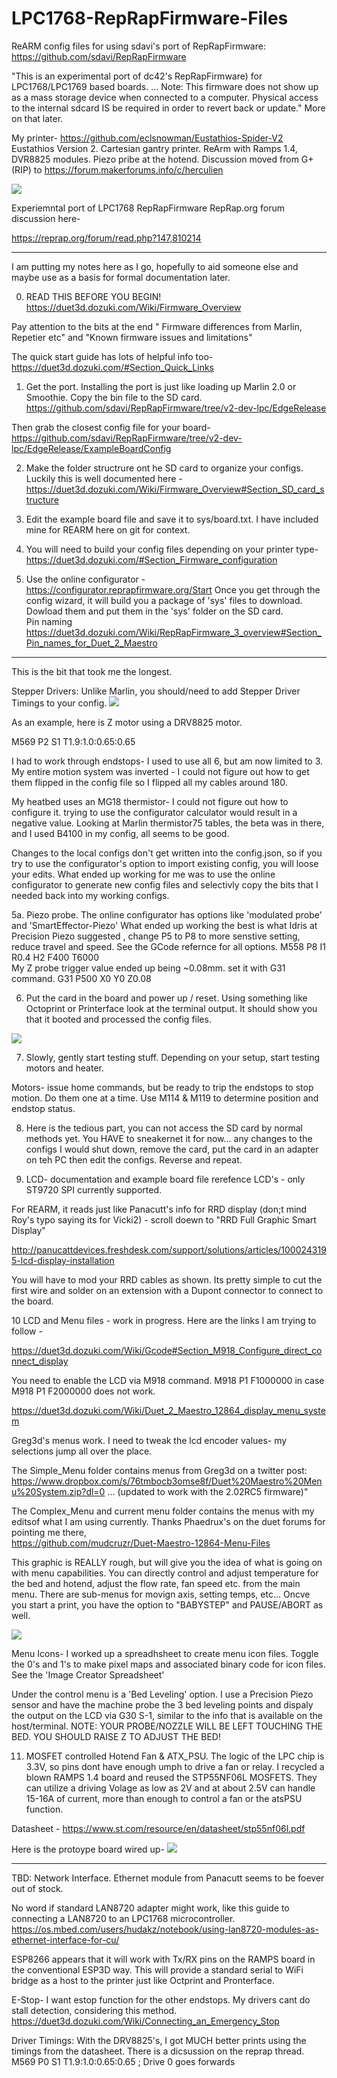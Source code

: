 # LPC1768-RepRapFirmware-Files
ReARM config files for using sdavi's port of RepRapFirmware: https://github.com/sdavi/RepRapFirmware

"This is an experimental port of dc42's RepRapFirmware) for LPC1768/LPC1769 based boards.
...
Note: This firmware does not show up as a mass storage device when connected to a computer. Physical access to the internal sdcard IS be required in order to revert back or update." More on that later. 

My printer- https://github.com/eclsnowman/Eustathios-Spider-V2
Eustathios Version 2. Cartesian gantry printer. 
ReArm with Ramps 1.4, DVR8825 modules.
Piezo pribe at the hotend. 
Discussion moved from G+ (RIP) to https://forum.makerforums.info/c/herculien

![](images/EV2.png)

Experiemntal port of LPC1768 RepRapFirmware RepRap.org forum discussion here-

https://reprap.org/forum/read.php?147,810214

--------------------------------------------------------

I am putting my notes here as I go, hopefully to aid someone else and maybe use as a basis for formal documentation later. 

0. READ THIS BEFORE YOU BEGIN! 
  https://duet3d.dozuki.com/Wiki/Firmware_Overview
  
  Pay attention to the bits at the end " Firmware differences from Marlin, Repetier etc" and "Known firmware issues and limitations"
  
  The quick start guide has lots of helpful info too- https://duet3d.dozuki.com/#Section_Quick_Links

1. Get the port. 
  Installing the port is just like loading up Marlin 2.0 or Smoothie. Copy the bin file to the SD card. 
  https://github.com/sdavi/RepRapFirmware/tree/v2-dev-lpc/EdgeRelease
  
  Then grab the closest config file for your board-
  https://github.com/sdavi/RepRapFirmware/tree/v2-dev-lpc/EdgeRelease/ExampleBoardConfig
  
2. Make the folder structrure ont he SD card to organize your configs. Luckily this is well documented here -
  https://duet3d.dozuki.com/Wiki/Firmware_Overview#Section_SD_card_structure
  
3. Edit the example board file and save it to sys/board.txt. I have included mine for REARM here on git for context. 

4. You will need to build your config files depending on your printer type- https://duet3d.dozuki.com/#Section_Firmware_configuration 

5. Use the online configurator - https://configurator.reprapfirmware.org/Start
  Once you get through the config wizard, it will build you a package of 'sys' files to download. Dowload them and put them in the 'sys' folder on the SD card.  
   Pin naming https://duet3d.dozuki.com/Wiki/RepRapFirmware_3_overview#Section_Pin_names_for_Duet_2_Maestro

--------------------------------------------------------
This is the bit that took me the longest. 

Stepper Drivers: Unlike Marlin, you should/need to add Stepper Driver Timings to your config.
![](images/Timings.png)

As an example, here is Z motor using a DRV8825 motor. 

M569 P2 S1  T1.9:1.0:0.65:0.65 

I had to work through endstops- I used to use all 6, but am now limited to 3. 
My entire motion system was inverted - I could not figure out how to get them flipped in the config file so I flipped all my cables around 180.
 
My heatbed uses an MG18 thermistor- I could not figure out how to configure it. trying to use the configurator calculator would result in a negative value. Looking at Marlin thermistor75 tables, the beta was in there, and I used B4100 in my config, all seems to be good. 
 
Changes to the local configs don't get written into the config.json, so if you try to use the configurator's option to import existing config, you will loose your edits.  What ended up working for me was to use the online configurator to generate new config files and selectivly copy the bits that I needed back into my working configs. 

5a. Piezo probe. The online configurator has options like 'modulated probe' and 'SmartEffector-Piezo'
What ended up working the best is what Idris at Precision Piezo suggested , change P5 to P8 to more senstive setting, reduce travel and speed. See the GCode refernce for all options. 
   M558 P8 I1 R0.4 H2 F400 T6000            
 My Z probe trigger value ended up being ~0.08mm. set it with G31 command. 
   G31 P500 X0 Y0 Z0.08 

6. Put the card in the board and power up / reset. 
Using something like Octoprint or Printerface look at the terminal output. It should show you that it booted and processed the config files. 

![](images/Octoprint_Capture.PNG)

7. Slowly, gently start testing stuff. Depending on your setup, start testing motors and heater. 

Motors- issue home commands, but be ready to trip the endstops to stop motion. Do them one at a time. Use M114 & M119 to determine position and endstop status. 

8. Here is the tedious part, you can not access the SD card by normal methods yet. You HAVE to sneakernet it for now... any changes to the configs I would shut down, remove the card, put the card in an adapter on teh PC then edit the configs. Reverse and repeat.

9. LCD- documentation and example board file rerefence LCD's - only ST9720 SPI currently supported. 

For REARM, it reads just like Panacutt's info for RRD display (don;t mind Roy's typo saying its for Vicki2) - scroll doewn to "RRD Full Graphic Smart Display"

http://panucattdevices.freshdesk.com/support/solutions/articles/1000243195-lcd-display-installation

You will have to mod your RRD cables as shown. Its pretty simple to cut the first wire and solder on an extension with a Dupont connector to connect to the board. 

10 LCD and Menu files - work in progress. Here are the links I am trying to follow - 

https://duet3d.dozuki.com/Wiki/Gcode#Section_M918_Configure_direct_connect_display

You need to enable the LCD via M918 command. M918 P1 F1000000 in case M918 P1 F2000000 does not work.  

https://duet3d.dozuki.com/Wiki/Duet_2_Maestro_12864_display_menu_system

Greg3d's menus work. I need to tweak the lcd encoder values- my selections jump all over the place. 

The Simple_Menu folder contains menus from Greg3d on a twitter post: 
https://www.dropbox.com/s/76tmbocb3omse8f/Duet%20Maestro%20Menu%20System.zip?dl=0 … (updated to work with the 2.02RC5 firmware)"

The Complex_Menu and current menu folder contains the menus with my editsof what I am using currently. Thanks Phaedrux's on the duet forums for pointing me there,  
https://github.com/mudcruzr/Duet-Maestro-12864-Menu-Files

This graphic is REALLY rough, but will give you the idea of what is going on with menu capabilities. You can directly control and adjust temperature for the bed and hotend, adjust the flow rate, fan speed etc. from the main menu. There are sub-menus for movign axis, setting temps, etc... Oncve you start a print, you have the option to "BABYSTEP" and PAUSE/ABORT as well. 

![](images/curent_menu.png)

Menu Icons- I worked up a spreadhsheet to create menu icon files. Toggle the 0's and 1's to make pixel maps and associated binary code for icon files.  See the 'Image Creator Spreadsheet'

Under the control menu is a 'Bed Leveling' option. I use a Precision Piezo sensor and have the machine probe the 3 bed leveling points and dispaly the output on the LCD via G30 S-1, similar to the info that is available on the host/terminal. NOTE: YOUR PROBE/NOZZLE WILL BE LEFT TOUCHING THE BED. YOU SHOULD RAISE Z TO ADJUST THE BED!

11. MOSFET controlled Hotend Fan & ATX_PSU. The logic of the LPC chip is 3.3V, so pins dont have enough umph to drive a fan or relay. I recycled a blown RAMPS 1.4 board and reused the STP55NF06L  MOSFETS. They can utilize a driving Volage as low as 2V and at about 2.5V can handle 15-16A of current, more than enough to control a fan or the atsPSU function. 

Datasheet - https://www.st.com/resource/en/datasheet/stp55nf06l.pdf 

Here is the protoype board wired up- 
![](images/mosfet.png)

--------------------------------------------------------
TBD: 
Network Interface. Ethernet module from Panacutt seems to be foever out of stock. 

No word if standard LAN8720 adapter might work, like this guide to connecting a LAN8720 to an LPC1768 microcontroller. 
https://os.mbed.com/users/hudakz/notebook/using-lan8720-modules-as-ethernet-interface-for-cu/

ESP8266 appears that it will work with Tx/RX pins on the RAMPS board in the conventional ESP3D way. This will provide a standard serial to WiFi bridge as a host to the printer just like Octprint and Pronterface. 

E-Stop- I want estop function for the other endstops. My drivers cant do stall detection, considering this method. 
https://duet3d.dozuki.com/Wiki/Connecting_an_Emergency_Stop

Driver Timings: With the DRV8825's, I got MUCH better prints using the timings from the datasheet. There is a dicsussion on the reprap thread.  
M569 P0 S1  T1.9:1.0:0.65:0.65           ; Drive 0 goes forwards

